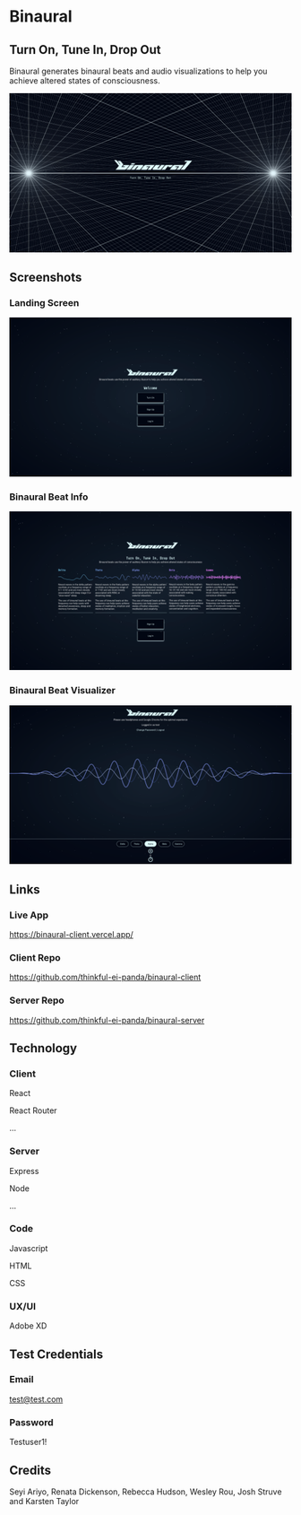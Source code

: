 # Binaural

## Turn On, Tune In, Drop Out

Binaural generates binaural beats and audio visualizations to help you achieve altered states of consciousness.

![Branding](./public/static/img/binaural-branding.png "Branding")

## Screenshots

### Landing Screen

![Landing Screen](./public/static/img/binaural-screenshot-home.png "Landing Screen")

### Binaural Beat Info

![Binaural Beat Info](./public/static/img/binaural-screenshot-turn-on.png "Binaural Beat Info")

### Binaural Beat Visualizer

![Binaural Beat Visualizer](./public/static/img/binaural-screenshot-beat-player.png "Binaural Beat Visualizer")

## Links

### Live App
https://binaural-client.vercel.app/

### Client Repo
https://github.com/thinkful-ei-panda/binaural-client

### Server Repo
https://github.com/thinkful-ei-panda/binaural-server

## Technology

### Client
React

React Router

...

### Server
Express

Node

...

### Code
Javascript

HTML

CSS

### UX/UI
Adobe XD

## Test Credentials

### Email
test@test.com

### Password
Testuser1!

## Credits
Seyi Ariyo, Renata Dickenson, Rebecca Hudson, Wesley Rou, Josh Struve and Karsten Taylor